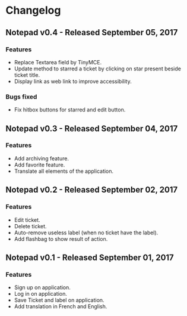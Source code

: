 # Changelog

## Notepad v0.4 - Released September 05, 2017
### Features
- Replace Textarea field by TinyMCE.
- Update method to starred a ticket by clicking on star present beside ticket title.
- Display link as web link to improve accessibility.

### Bugs fixed
- Fix hitbox buttons for starred and edit button.

## Notepad v0.3 - Released September 04, 2017
### Features
- Add archiving feature.
- Add favorite feature.
- Translate all elements of the application.

## Notepad v0.2 - Released September 02, 2017
### Features
- Edit ticket.
- Delete ticket.
- Auto-remove useless label (when no ticket have the label).
- Add flashbag to show result of action.

## Notepad v0.1 - Released September 01, 2017
### Features
- Sign up on application.
- Log in on application.
- Save Ticket and label on application.
- Add translation in French and English.

